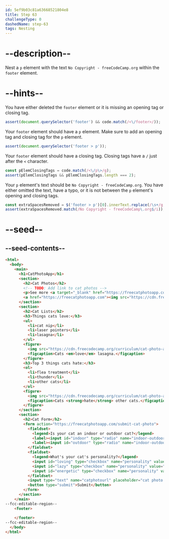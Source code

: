 ```yaml
---
id: 5ef9b03c81a63668521804e8
title: Step 63
challengeType: 0
dashedName: step-63
tags: Nesting
---
```


# --description--

Nest a `p` element with the text `No Copyright - freeCodeCamp.org` within the `footer` element.

# --hints--

You have either deleted the `footer` element or it is missing an opening tag or closing tag.

```js
assert(document.querySelector('footer') && code.match(/<\/footer>/));
```

Your `footer` element should have a `p` element. Make sure to add an opening tag and closing tag for the `p` element.

```js
assert(document.querySelector('footer > p'));
```

Your `footer` element should have a closing tag. Closing tags have a `/` just after the `<` character.

```js
const pElemClosingTags = code.match(/<\/p\>/g);
assert(pElemClosingTags && pElemClosingTags.length === 2);
```

Your `p` element's text should be `No Copyright - freeCodeCamp.org`. You have either omitted the text, have a typo, or it is not between the `p` element's opening and closing tags.

```js
const extraSpacesRemoved = $('footer > p')[0].innerText.replace(/\s+/g, ' ');
assert(extraSpacesRemoved.match(/No Copyright - freeCodeCamp\.org$/i));
```

# --seed--

## --seed-contents--

```html
<html>
  <body>
    <main>
      <h1>CatPhotoApp</h1>
      <section>
        <h2>Cat Photos</h2>
        <!-- TODO: Add link to cat photos -->
        <p>See more <a target="_blank" href="https://freecatphotoapp.com">cat photos</a> in our gallery.</p>
        <a href="https://freecatphotoapp.com"><img src="https://cdn.freecodecamp.org/curriculum/cat-photo-app/relaxing-cat.jpg" alt="A cute orange cat lying on its back."></a>
      </section>
      <section>
        <h2>Cat Lists</h2>
        <h3>Things cats love:</h3>
        <ul>
          <li>cat nip</li>
          <li>laser pointers</li>
          <li>lasagna</li>
        </ul>
        <figure>
          <img src="https://cdn.freecodecamp.org/curriculum/cat-photo-app/lasagna.jpg" alt="A slice of lasagna on a plate.">
          <figcaption>Cats <em>love</em> lasagna.</figcaption>  
        </figure>
        <h3>Top 3 things cats hate:</h3>
        <ol>
          <li>flea treatment</li>
          <li>thunder</li>
          <li>other cats</li>
        </ol>
        <figure>
          <img src="https://cdn.freecodecamp.org/curriculum/cat-photo-app/cats.jpg" alt="Five cats looking around a field.">
          <figcaption>Cats <strong>hate</strong> other cats.</figcaption>  
        </figure>
      </section>
      <section>
        <h2>Cat Form</h2>
        <form action="https://freecatphotoapp.com/submit-cat-photo">
          <fieldset>
            <legend>Is your cat an indoor or outdoor cat?</legend>
            <label><input id="indoor" type="radio" name="indoor-outdoor" value="indoor" checked> Indoor</label>
            <label><input id="outdoor" type="radio" name="indoor-outdoor" value="outdoor"> Outdoor</label>
          </fieldset>
          <fieldset>
            <legend>What's your cat's personality?</legend>
            <input id="loving" type="checkbox" name="personality" value="loving" checked> <label for="loving">Loving</label>
            <input id="lazy" type="checkbox" name="personality" value="lazy"> <label for="lazy">Lazy</label>
            <input id="energetic" type="checkbox" name="personality" value="energetic"> <label for="energetic">Energetic</label>
          </fieldset>
          <input type="text" name="catphotourl" placeholder="cat photo URL" required>
          <button type="submit">Submit</button>
        </form>
      </section>
    </main>
--fcc-editable-region--
    <footer>
      
    </footer>
--fcc-editable-region--
  </body>
</html>
```

